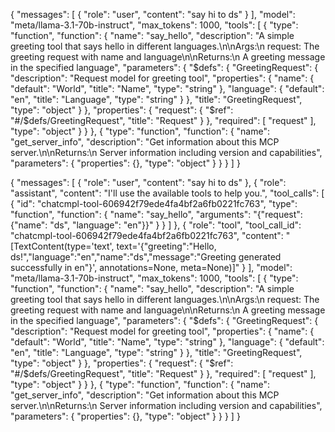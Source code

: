 {
    "messages": [
        {
            "role": "user",
            "content": "say hi to ds"
        }
    ],
    "model": "meta/llama-3.1-70b-instruct",
    "max_tokens": 1000,
    "tools": [
        {
            "type": "function",
            "function": {
                "name": "say_hello",
                "description": "A simple greeting tool that says hello in different languages.\n\nArgs:\n request: The greeting request with name and language\n\nReturns:\n A greeting message in the specified language",
                "parameters": {
                    "$defs": {
                        "GreetingRequest": {
                            "description": "Request model for greeting tool",
                            "properties": {
                                "name": {
                                    "default": "World",
                                    "title": "Name",
                                    "type": "string"
                                },
                                "language": {
                                    "default": "en",
                                    "title": "Language",
                                    "type": "string"
                                }
                            },
                            "title": "GreetingRequest",
                            "type": "object"
                        }
                    },
                    "properties": {
                        "request": {
                            "$ref": "#/$defs/GreetingRequest",
                            "title": "Request"
                        }
                    },
                    "required": [
                        "request"
                    ],
                    "type": "object"
                }
            }
        },
        {
            "type": "function",
            "function": {
                "name": "get_server_info",
                "description": "Get information about this MCP server.\n\nReturns:\n Server information including version and capabilities",
                "parameters": {
                    "properties": {},
                    "type": "object"
                }
            }
        }
    ]
}


{
    "messages": [
        {
            "role": "user",
            "content": "say hi to ds"
        },
        {
            "role": "assistant",
            "content": "I'll use the available tools to help you.",
            "tool_calls": [
                {
                    "id": "chatcmpl-tool-606942f79ede4fa4bf2a6fb0221fc763",
                    "type": "function",
                    "function": {
                        "name": "say_hello",
                        "arguments": "{\"request\": {\"name\": \"ds\", \"language\": \"en\"}}"
                    }
                }
            ]
        },
        {
            "role": "tool",
            "tool_call_id": "chatcmpl-tool-606942f79ede4fa4bf2a6fb0221fc763",
            "content": "[TextContent(type='text', text='{\"greeting\":\"Hello, ds!\",\"language\":\"en\",\"name\":\"ds\",\"message\":\"Greeting generated successfully in en\"}', annotations=None, meta=None)]"
        }
    ],
    "model": "meta/llama-3.1-70b-instruct",
    "max_tokens": 1000,
    "tools": [
        {
            "type": "function",
            "function": {
                "name": "say_hello",
                "description": "A simple greeting tool that says hello in different languages.\n\nArgs:\n request: The greeting request with name and language\n\nReturns:\n A greeting message in the specified language",
                "parameters": {
                    "$defs": {
                        "GreetingRequest": {
                            "description": "Request model for greeting tool",
                            "properties": {
                                "name": {
                                    "default": "World",
                                    "title": "Name",
                                    "type": "string"
                                },
                                "language": {
                                    "default": "en",
                                    "title": "Language",
                                    "type": "string"
                                }
                            },
                            "title": "GreetingRequest",
                            "type": "object"
                        }
                    },
                    "properties": {
                        "request": {
                            "$ref": "#/$defs/GreetingRequest",
                            "title": "Request"
                        }
                    },
                    "required": [
                        "request"
                    ],
                    "type": "object"
                }
            }
        },
        {
            "type": "function",
            "function": {
                "name": "get_server_info",
                "description": "Get information about this MCP server.\n\nReturns:\n Server information including version and capabilities",
                "parameters": {
                    "properties": {},
                    "type": "object"
                }
            }
        }
    ]
}